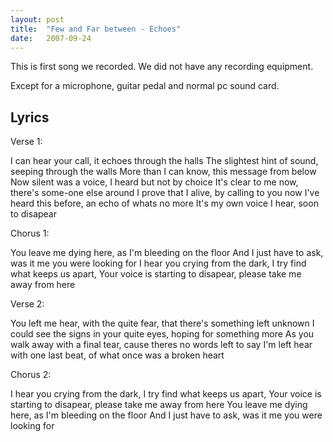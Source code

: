 ```yaml
---
layout: post
title:  "Few and Far between - Echoes"
date:   2007-09-24
---
```


This is first song we recorded.
We did not have any recording equipment.

<script type="text/javascript">
  var filename = "Few and Far Between - EP - 01 -  Echoes.mp3";
  var path = "{{ "/music/" | prepend: site.baseurl }}" + filename;
</script>

<script type="text/javascript">
  document.write('<audio src="' + path + '" preload="auto"></audio>');
  document.write('<a href="' + path + '" download="' + filename + '">download</a>');
</script>

Except for a microphone, guitar pedal and normal pc sound card.

Lyrics
------

Verse 1:

I can hear your call, it echoes through the halls
The slightest hint of sound, seeping through the walls
More than I can know, this message from below
Now silent was a voice, I heard but not by choice
It's clear to me now, there's some-one else around
I prove that I alive, by calling to you now
I've heard this before, an echo of whats no more
It's my own voice I hear, soon to disapear

Chorus 1:

You leave me dying here, as I'm bleeding on the floor
And I just have to ask, was it me you were looking for
I hear you crying from the dark, I try find what keeps us apart,
Your voice is starting to disapear, please take me away from here

Verse 2:

You left me hear, with the quite fear, that there's something left unknown
I could see the signs in your quite eyes, hoping for something more
As you walk away with a final tear, cause theres no words left to say
I'm left hear with one last beat, of what once was a broken heart

Chorus 2:

I hear you crying from the dark, I try find what keeps us apart,
Your voice is starting to disapear, please take me away from here
You leave me dying here, as I'm bleeding on the floor
And I just have to ask, was it me you were looking for